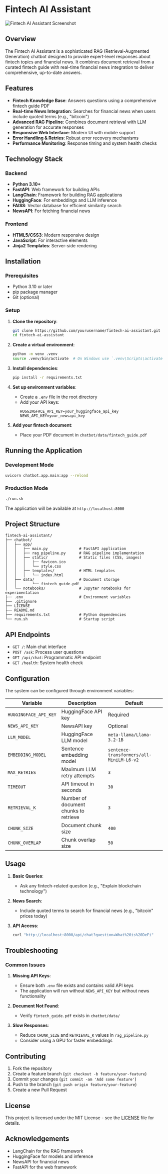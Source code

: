 # Fintech AI Assistant

![Fintech AI Assistant Screenshot](chatbot/app/static/screenshot.png)

## Overview

The Fintech AI Assistant is a sophisticated RAG (Retrieval-Augmented Generation) chatbot designed to provide expert-level responses about fintech topics and financial news. It combines document retrieval from a curated fintech guide with real-time financial news integration to deliver comprehensive, up-to-date answers.

## Features

- **Fintech Knowledge Base**: Answers questions using a comprehensive fintech guide PDF
- **Real-time News Integration**: Searches for financial news when users include quoted terms (e.g., "bitcoin")
- **Advanced RAG Pipeline**: Combines document retrieval with LLM generation for accurate responses
- **Responsive Web Interface**: Modern UI with mobile support
- **Error Handling & Retries**: Robust error recovery mechanisms
- **Performance Monitoring**: Response timing and system health checks

## Technology Stack

### Backend
- **Python 3.10+**
- **FastAPI**: Web framework for building APIs
- **LangChain**: Framework for building RAG applications
- **HuggingFace**: For embeddings and LLM inference
- **FAISS**: Vector database for efficient similarity search
- **NewsAPI**: For fetching financial news

### Frontend
- **HTML5/CSS3**: Modern responsive design
- **JavaScript**: For interactive elements
- **Jinja2 Templates**: Server-side rendering

## Installation

### Prerequisites
- Python 3.10 or later
- pip package manager
- Git (optional)

### Setup

1. **Clone the repository**:
   ```bash
   git clone https://github.com/yourusername/fintech-ai-assistant.git
   cd fintech-ai-assistant
   ```

2. **Create a virtual environment**:
   ```bash
   python -m venv .venv
   source .venv/bin/activate  # On Windows use `.venv\Scripts\activate`
   ```

3. **Install dependencies**:
   ```bash
   pip install -r requirements.txt
   ```

4. **Set up environment variables**:
   - Create a `.env` file in the root directory
   - Add your API keys:
     ```
     HUGGINGFACE_API_KEY=your_huggingface_api_key
     NEWS_API_KEY=your_newsapi_key
     ```

5. **Add your fintech document**:
   - Place your PDF document in `chatbot/data/fintech_guide.pdf`

## Running the Application

### Development Mode
```bash
uvicorn chatbot.app.main:app --reload
```

### Production Mode
```bash
./run.sh
```

The application will be available at `http://localhost:8000`

## Project Structure

```
fintech-ai-assistant/
├── chatbot/
│   ├── app/
│   │   ├── main.py              # FastAPI application
│   │   ├── rag_pipeline.py      # RAG pipeline implementation
│   │   ├── static/              # Static files (CSS, images)
│   │   │   ├── favicon.ico
│   │   │   └── style.css
│   │   ├── templates/           # HTML templates
│   │   │   └── index.html
│   ├── data/                    # Document storage
│   │       └── fintech_guide.pdf
│   └── notebooks/               # Jupyter notebooks for experimentation
├── .env                         # Environment variables
├── .gitignore
├── LICENSE
├── README.md
├── requirements.txt             # Python dependencies
└── run.sh                       # Startup script
```

## API Endpoints

- `GET /`: Main chat interface
- `POST /ask`: Process user questions
- `GET /api/chat`: Programmatic API endpoint
- `GET /health`: System health check

## Configuration

The system can be configured through environment variables:

| Variable | Description | Default |
|----------|-------------|---------|
| `HUGGINGFACE_API_KEY` | HuggingFace API key | Required |
| `NEWS_API_KEY` | NewsAPI key | Optional |
| `LLM_MODEL` | HuggingFace LLM model | `meta-llama/Llama-3.2-1B` |
| `EMBEDDING_MODEL` | Sentence embedding model | `sentence-transformers/all-MiniLM-L6-v2` |
| `MAX_RETRIES` | Maximum LLM retry attempts | `3` |
| `TIMEOUT` | API timeout in seconds | `30` |
| `RETRIEVAL_K` | Number of document chunks to retrieve | `3` |
| `CHUNK_SIZE` | Document chunk size | `400` |
| `CHUNK_OVERLAP` | Chunk overlap size | `50` |

## Usage

1. **Basic Queries**:
   - Ask any fintech-related question (e.g., "Explain blockchain technology")
   
2. **News Search**:
   - Include quoted terms to search for financial news (e.g., "bitcoin" prices today)

3. **API Access**:
   ```bash
   curl "http://localhost:8000/api/chat?question=What%20is%20DeFi"
   ```

## Troubleshooting

### Common Issues

1. **Missing API Keys**:
   - Ensure both `.env` file exists and contains valid API keys
   - The application will run without `NEWS_API_KEY` but without news functionality

2. **Document Not Found**:
   - Verify `fintech_guide.pdf` exists in `chatbot/data/`

3. **Slow Responses**:
   - Reduce `CHUNK_SIZE` and `RETRIEVAL_K` values in `rag_pipeline.py`
   - Consider using a GPU for faster embeddings

## Contributing

1. Fork the repository
2. Create a feature branch (`git checkout -b feature/your-feature`)
3. Commit your changes (`git commit -am 'Add some feature'`)
4. Push to the branch (`git push origin feature/your-feature`)
5. Create a new Pull Request

## License

This project is licensed under the MIT License - see the [LICENSE](LICENSE) file for details.

## Acknowledgements

- LangChain for the RAG framework
- HuggingFace for models and inference
- NewsAPI for financial news
- FastAPI for the web framework
